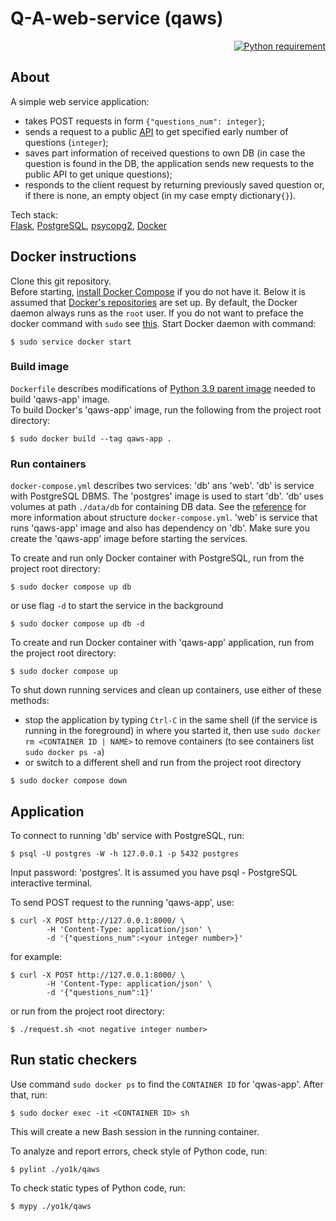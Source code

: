 # Q-A-web-service (qaws)

<p align="right">
  <a href="https://docs.python.org/3.9/">
    <img src="https://img.shields.io/badge/Python-3.9-FFE873.svg?labelColor=4B8BBE"
        alt="Python requirement">
  </a>
</p>

## About

A simple web service application:
* takes POST requests in form `{"questions_num": integer}`;
* sends a request to a public [API](https://jservice.io/api/random?count=1) to get specified early
number of questions (`integer`);
* saves part information of received questions to own DB (in case the question is found in the DB,
the application sends new requests to the public API to get unique questions);
* responds to the client request by returning previously saved question or, if there is none, an 
  empty 
  object (in my case empty dictionary`{}`).

Tech stack: \
[Flask](https://flask.palletsprojects.com/en/2.1.x/),
[PostgreSQL](https://www.postgresql.org/),
[psycopg2](https://www.psycopg.org/docs/index.html),
[Docker](https://www.docker.com/)

## Docker instructions

Clone this git repository. \
Before starting, [install Docker Compose](https://docs.docker.com/compose/install/) if you do not have 
it. Below it is assumed that
[Docker's repositories](https://docs.docker.com/engine/install/ubuntu/#install-using-the-repository)
are set up. By default, the Docker daemon always runs as the `root` user. If you do not want to 
preface the docker command with `sudo` see
[this](https://docs.docker.com/engine/install/linux-postinstall/). Start Docker daemon with command:

```shell
$ sudo service docker start
```

### Build image

`Dockerfile` describes modifications of [Python 3.9 parent image](https://hub.docker.com/r/library/python/tags/3.9)
needed to build 'qaws-app' image. \
To build Docker's 'qaws-app' image, run the following from the project 
root directory: 

```shell
$ sudo docker build --tag qaws-app .
```

### Run containers


`docker-compose.yml` describes two services: 'db' ans 'web'. 'db' is 
service with PostgreSQL DBMS. 
The 'postgres' image is used to start 'db'. 'db' uses volumes at path `./data/db` for 
containing DB data.  See the 
[reference](https://docs.docker.com/compose/compose-file/) for more 
information about structure `docker-compose.yml`.
'web' is service that runs 'qaws-app' image and also has dependency on 'db'. Make sure you create 
the 'qaws-app' image before starting the services.

To create and run only Docker container with PostgreSQL, run from the project root directory:

```shell
$ sudo docker compose up db
```

or use flag `-d` to start the service in the background

```shell
$ sudo docker compose up db -d
```

To create and run Docker container with 'qaws-app' application, run from the project root directory:

```shell
$ sudo docker compose up
```

To shut down running services and clean up containers, use either of these methods:
* stop the application by typing `Ctrl-C` in the same shell (if the service is running in the 
  foreground) 
  in where you started it, then use `sudo docker rm <CONTAINER ID | NAME>` to remove containers 
  (to see containers list `sudo docker ps -a`)
* or switch to a different shell and run from the project root directory

```shell
$ sudo docker compose down
```

## Application

To connect to running 'db' service with PostgreSQL, run:

```shell
$ psql -U postgres -W -h 127.0.0.1 -p 5432 postgres
```

Input password: 'postgres'. It is assumed you have psql - PostgreSQL interactive terminal.

To send POST request to the running 'qaws-app', use:

```shell
$ curl -X POST http://127.0.0.1:8000/ \
        -H 'Content-Type: application/json' \
        -d '{"questions_num":<your integer number>}'
```

for example:

```
$ curl -X POST http://127.0.0.1:8000/ \
        -H 'Content-Type: application/json' \
        -d '{"questions_num":1}'
```

or run from the project root directory:

```shell
$ ./request.sh <not negative integer number>
```

## Run static checkers

Use command `sudo docker ps` to find the `CONTAINER ID` for 'qwas-app'. After that, run:

```shell
$ sudo docker exec -it <CONTAINER ID> sh
```

This will create a new Bash session in the running container. 

To analyze and report errors, check style of Python code, run:

```shell
$ pylint ./yo1k/qaws
```

To check static types of Python code, run:

```shell
$ mypy ./yo1k/qaws
```
